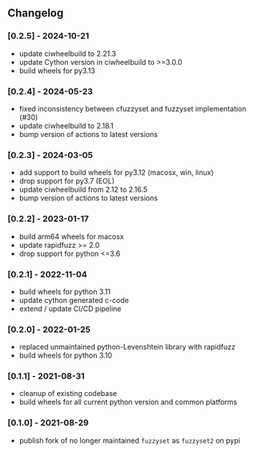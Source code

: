 ## Changelog

### [0.2.5] - 2024-10-21
- update ciwheelbuild to 2.21.3
- update Cython version in ciwheelbuild to >=3.0.0
- build wheels for py3.13

### [0.2.4] - 2024-05-23
- fixed inconsistency between cfuzzyset and fuzzyset implementation (#30)
- update ciwheelbuild to 2.18.1 
- bump version of actions to latest versions

### [0.2.3] - 2024-03-05
- add support to build wheels for py3.12 (macosx, win, linux)
- drop support for py3.7 (EOL)
- update ciwheelbuild from 2.12 to 2.16.5
- bump version of actions to latest versions

### [0.2.2] - 2023-01-17
- build arm64 wheels for macosx
- update rapidfuzz >= 2.0
- drop support for python <=3.6

### [0.2.1] - 2022-11-04
- build wheels for python 3.11
- update cython generated c-code
- extend / update CI/CD pipeline

### [0.2.0] - 2022-01-25
- replaced unmaintained python-Levenshtein library with rapidfuzz
- build wheels for python 3.10

### [0.1.1] - 2021-08-31
- cleanup of existing codebase
- build wheels for all current python version and common platforms

### [0.1.0] - 2021-08-29
- publish fork of no longer maintained `fuzzyset` as `fuzzyset2` on pypi
